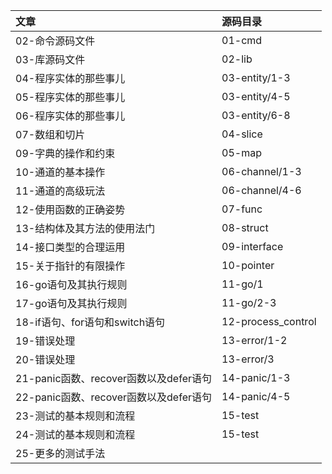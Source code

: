 | 文章            | 源码目录 |
| :-------------- | :------- |
| 02-命令源码文件 | 01-cmd    |
| 03-库源码文件 | 02-lib |
| 04-程序实体的那些事儿 | 03-entity/1-3 |
| 05-程序实体的那些事儿 | 03-entity/4-5 |
| 06-程序实体的那些事儿 | 03-entity/6-8 |
| 07-数组和切片 | 04-slice |
| 09-字典的操作和约束 | 05-map |
| 10-通道的基本操作 | 06-channel/1-3 |
| 11-通道的高级玩法 | 06-channel/4-6 |
| 12-使用函数的正确姿势 | 07-func |
| 13-结构体及其方法的使用法门 | 08-struct |
| 14-接口类型的合理运用 | 09-interface |
| 15-关于指针的有限操作 | 10-pointer |
| 16-go语句及其执行规则 | 11-go/1 |
| 17-go语句及其执行规则 | 11-go/2-3 |
| 18-if语句、for语句和switch语句 | 12-process_control |
| 19-错误处理 | 13-error/1-2 |
| 20-错误处理 | 13-error/3 |
| 21-panic函数、recover函数以及defer语句 | 14-panic/1-3 |
| 22-panic函数、recover函数以及defer语句 | 14-panic/4-5 |
| 23-测试的基本规则和流程 | 15-test |
| 24-测试的基本规则和流程 | 15-test |
| 25-更多的测试手法 |  |